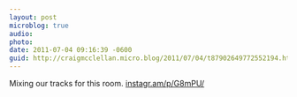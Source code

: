 ```yaml
---
layout: post
microblog: true
audio: 
photo: 
date: 2011-07-04 09:16:39 -0600
guid: http://craigmcclellan.micro.blog/2011/07/04/t87902649772552194.html
---
```

Mixing our tracks for this room.  [instagr.am/p/G8mPU/](http://instagr.am/p/G8mPU/)
